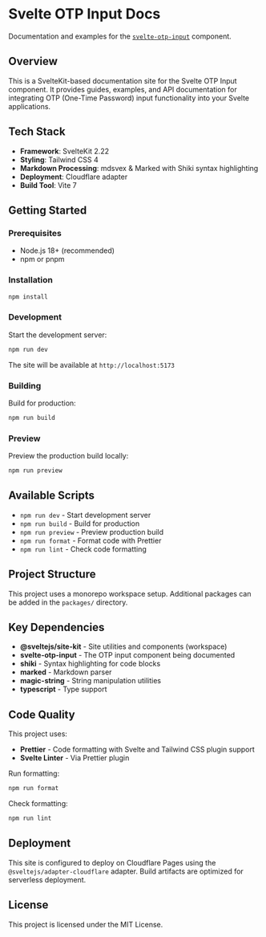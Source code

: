 # Svelte OTP Input Docs

Documentation and examples for the [`svelte-otp-input`](https://www.npmjs.com/package/svelte-otp-input) component.

## Overview

This is a SvelteKit-based documentation site for the Svelte OTP Input component. It provides guides, examples, and API documentation for integrating OTP (One-Time Password) input functionality into your Svelte applications.

## Tech Stack

- **Framework**: SvelteKit 2.22
- **Styling**: Tailwind CSS 4
- **Markdown Processing**: mdsvex & Marked with Shiki syntax highlighting
- **Deployment**: Cloudflare adapter
- **Build Tool**: Vite 7

## Getting Started

### Prerequisites

- Node.js 18+ (recommended)
- npm or pnpm

### Installation

```bash
npm install
```

### Development

Start the development server:

```bash
npm run dev
```

The site will be available at `http://localhost:5173`

### Building

Build for production:

```bash
npm run build
```

### Preview

Preview the production build locally:

```bash
npm run preview
```

## Available Scripts

- `npm run dev` - Start development server
- `npm run build` - Build for production
- `npm run preview` - Preview production build
- `npm run format` - Format code with Prettier
- `npm run lint` - Check code formatting

## Project Structure

This project uses a monorepo workspace setup. Additional packages can be added in the `packages/` directory.

## Key Dependencies

- **@sveltejs/site-kit** - Site utilities and components (workspace)
- **svelte-otp-input** - The OTP input component being documented
- **shiki** - Syntax highlighting for code blocks
- **marked** - Markdown parser
- **magic-string** - String manipulation utilities
- **typescript** - Type support

## Code Quality

This project uses:

- **Prettier** - Code formatting with Svelte and Tailwind CSS plugin support
- **Svelte Linter** - Via Prettier plugin

Run formatting:

```bash
npm run format
```

Check formatting:

```bash
npm run lint
```

## Deployment

This site is configured to deploy on Cloudflare Pages using the `@sveltejs/adapter-cloudflare` adapter. Build artifacts are optimized for serverless deployment.

## License

This project is licensed under the MIT License.